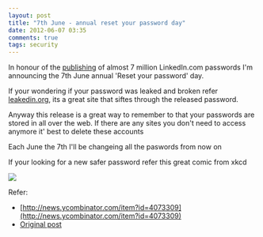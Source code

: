```yaml
---
layout: post
title: "7th June - annual reset your password day"
date: 2012-06-07 03:35
comments: true
tags: security
---
```


In honour of the [publishing](http://translate.google.com/translate?hl=en&sl=no&tl=en&u=http://www.dagensit.no/article2411857.ece) of
almost 7 million LinkedIn.com passwords I'm announcing the 7th June annual 'Reset your password' day.

If your wondering if your password was leaked and broken refer [leakedin.org](leakedin), its a great site that siftes
through the released password.

Anyway this release is a great way to remember to that your passwords are stored in all over the web. 
If there are any sites you don't need to access anymore it' best to delete these accounts

Each June the 7th I'll be changeing all the paswords from now on

If your looking for a new safer password refer this great comic from xkcd

![](http://imgs.xkcd.com/comics/password_strength.png)

Refer:

* [http://news.ycombinator.com/item?id=4073309](http://news.ycombinator.com/item?id=4073309)
* [Original post](http://translate.google.com/translate?hl=en&sl=no&tl=en&u=http://www.dagensit.no/article2411857.ece)
